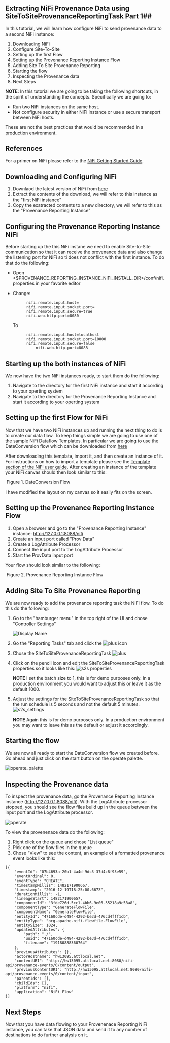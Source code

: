 ## Extracting NiFi Provenance Data using SiteToSiteProvenanceReportingTask Part 1##

In this tutorial, we will learn how configure NiFi to send provenance data to a second NiFi instance:

1. Downloading NiFi
2. Configure Site-To-Site
3. Setting up the first Flow
4. Setting up the Provenance Reporting Instance Flow
5. Adding Site To Site Provenance Reporting
6. Starting the flow
7. Inspecting the Provenance data
8. Next Steps

**NOTE**: In this tutorial we are going to be taking the following shortcuts, in the spirit of understanding the concepts. Specifically we are going to:
  * Run two NiFi instances on the same host.
  * Not configure security in either NiFi instance or use a secure transport between NiFi hosts.

These are not the best practices that would be recommended in a production environment.

## References ##
For a primer on NiFi please refer to the [NiFi Getting Started Guide][1].

[1]: https://nifi.apache.org/docs/nifi-docs/html/getting-started.html


## Downloading and Configuring NiFi
1. Downlaod the latest version of NiFi from  [here](https://nifi.apache.org/download.html)
2. Extract the contents of the download, we will refer to this instance as the "first NiFi instance"
3. Copy the exatracted contents to a new directory, we will refer to this as the "Provenance Reporting Instance"


## Configuring the Provenance Reporting Instance NiFi
Before starting up the this NiFi instane we need to enable Site-to-Site communication so that it can receive the provenance data and also change the listening port for NiFi so ti does not conflict with the first instance. To do that do the following:

* Open <$PROVENANCE_REPORTING_INSTANCE_NIFI_INSTALL_DIR>/conf/nifi.properties in your favorite editor
* Change:

			nifi.remote.input.host=
			nifi.remote.input.socket.port=
			nifi.remote.input.secure=true
      		nifi.web.http.port=8080
			
	To


			nifi.remote.input.host=localhost
			nifi.remote.input.socket.port=10000
			nifi.remote.input.secure=false
      			nifi.web.http.port=8088
			

## Starting up the both instances of NiFi
We now have the two NiFi instances ready, to start them do the following:
1. Navigate to the directory for the first NiFi instance and start it according to your operting system
2. Navigate to the directory for the Provenance Reporting Instance and start it according to your operting system

## Setting up the first Flow for NiFi
Now that we have two NiFi instances up and running the next thing to do is to create our data flow. To keep things simple we are going to use one of the sample NiFi Dataflow Templates. In particular we are going to use the DateConversion flow which can be downloaded from [here](https://cwiki.apache.org/confluence/download/attachments/57904847/DateConversion.xml?version=2&modificationDate=1462288576000&api=v2)

After downloading this template, import it, and then create an instance of it. For instructions on how to import a template please see the [Template section of the NiFi user guide](http://127.0.0.1:8080/nifi-docs/html/user-guide.html#templates).  After creating an instance of the template your NiFi canvas should then look similar to this:

![<Display Name>](<https://raw.githubusercontent.com/apsaltis/hcc-assets/master/nifi-s2s-proveance/date-conversion-flow.png>)
Figure 1. DateConversion Flow

I have modified the layout on my canvas so it easily fits on the screen.

## Setting up the Provenance Reporting Instance Flow
1.	Open a browser and go to the "Provenance Reporting Instance" instance: http://127.0.0.1:8088/nifi
2.  Create an input port called "Prov Data"
3.  Create a LogAttribute Processor
4.  Connect the input port to the LogAttribute Processor
5. Start the ProvData input port

Your flow should look similar to the following:


![<Display Name>](<https://raw.githubusercontent.com/apsaltis/hcc-assets/master/nifi-s2s-proveance/provenance_flow.png>)
	Figure 2. Provenance Reporting Instance Flow

## Adding Site To Site Provenance Reporting
We are now ready to add the provenance reporting task the NiFi flow. To do this do the following:

1. Go to the "hamburger menu" in the top right of the UI and chose "Controller Settings"

    ![Display Name](<https://raw.githubusercontent.com/apsaltis/hcc-assets/master/nifi-s2s-proveance/controller_settings.png>)

2. Go the "Reporting Tasks" tab and click the ![plus](<https://raw.githubusercontent.com/apsaltis/hcc-assets/master/nifi-s2s-proveance/plus_button.png>) icon
3. Chose the SiteToSiteProvenanceReportingTask ![plus](<https://raw.githubusercontent.com/apsaltis/hcc-assets/master/nifi-s2s-proveance/s2s_task_add.png>)
4. Click on the pencil icon and edit the SiteToSiteProvenanceReportingTask properties so it looks like this: ![s2s properties](<https://raw.githubusercontent.com/apsaltis/hcc-assets/master/nifi-s2s-proveance/s2s_task_edit_properties.png>)

    **NOTE** I set the batch size to 1, this is for demo purposes only. In a production environment you would want to adjust this or leave it as the default 1000.
5. Adjust the settings for the SiteToSiteProvenanceReportingTask so that the run schedule is 5 seconds and not the default 5 minutes. ![s2s_settings](<https://raw.githubusercontent.com/apsaltis/hcc-assets/master/nifi-s2s-proveance/s2s_task_edit_run.png>)

    **NOTE** Again this is for demo purposes only. In a production environment you may want to leave this as the default or adjust it accordingly.

## Starting the flow
We are now all ready to start the DateConversion flow we created before. Go ahead and just click on the start button on the operate palette.

![operate_palette](<https://raw.githubusercontent.com/apsaltis/hcc-assets/master/nifi-s2s-proveance/operate_palette.png>)


## Inspecting the Provenance data
To inspect the provenance data, go the Provenance Reporting Instance instance (http://127.0.0.1:8088/nifi). With the LogAttribute processor stopped, you should see the flow files build up in the queue between the input port and the LogAttribute processor.

![operate](<https://raw.githubusercontent.com/apsaltis/hcc-assets/master/nifi-s2s-proveance/flow_queue.png>)

To view the provenenace data do the following:
1. Right click on the queue and chose "List queue"
2. Pick one of the flow files in the queue
3. Chose "View" to see the content, an example of a formatted provenance event looks like this:

```
[{
	"eventId": "07b4693a-20b1-4a4d-9dc3-37d4c8f93e59",
	"eventOrdinal": 0,
	"eventType": "CREATE",
	"timestampMillis": 1482171900667,
	"timestamp": "2016-12-19T18:25:00.667Z",
	"durationMillis": -1,
	"lineageStart": 1482171900657,
	"componentId": "3fde726d-5cc1-4bb6-9e06-35218a9c58a8",
	"componentType": "GenerateFlowFile",
	"componentName": "GenerateFlowFile",
	"entityId": "47160cde-d484-4292-be3d-476cd4fff1cb",
	"entityType": "org.apache.nifi.flowfile.FlowFile",
	"entitySize": 1024,
	"updatedAttributes": {
		"path": "./",
		"uuid": "47160cde-d484-4292-be3d-476cd4fff1cb",
		"filename": "19180888360764"
	},
	"previousAttributes": {},
	"actorHostname": "hw13095.attlocal.net",
	"contentURI": "http://hw13095.attlocal.net:8080/nifi-api/provenance-events/0/content/output",
	"previousContentURI": "http://hw13095.attlocal.net:8080/nifi-api/provenance-events/0/content/input",
	"parentIds": [],
	"childIds": [],
	"platform": "nifi",
	"application": "NiFi Flow"
}]
```
## Next Steps
Now that you have data flowing to your Provenenace Reporting NiFi instance, you can take that JSON data and send it to any number of destinations to do further analysis on it.
